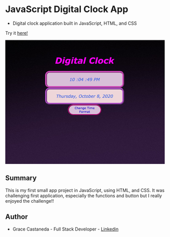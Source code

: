 # JavaScript Digital Clock App

- Digital clock application built in JavaScript, HTML, and CSS

Try it [here!](https://gracii.github.io/digital-clock/)

![alt text](https://github.com/Gracii/digital-clock/blob/master/images/Digital%20Clock%20App%20.png)

## Summary

This is my first small app project in JavaScript, using HTML, and CSS.
It was challenging first application, especially the functions and button but I really enjoyed the challenge!!

## Author

- Grace Castaneda - Full Stack Developer - [Linkedin](https://www.linkedin.com/in/castanedagrace/)
